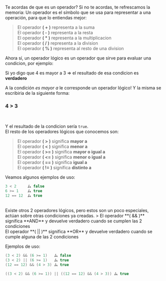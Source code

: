 Te acordas de que es un operador? Si no te acordas, te refrescamos la memoria:
Un operador es el símbolo que se usa para representar a una operación, para que lo entiendas mejor:
> El operador **( + )** representa a la suma<br>
El operador **( - )** representa a la resta<br>
El operador **( * )** representa a la multiplicacion<br>
El operador **( / )** representa a la division<br>
El operador **( % )** representa al resto de una division<br>

Ahora sí, un operador lógico es un operador que sirve para evaluar una condicion, por ejemplo:

Si yo digo que 4 es mayor a 3 => el resultado de esa condicion es **verdadero**<br>

A la condición _es mayor a_ le corresponde un operador lógico! Y la misma se escribiria de la siguiente forma:<br>

### 4 **>** 3
<br>

Y el resultado de la condicion sería `true`.
<br>
El resto de los operadores lógicos que conocemos son:<br>

> El operador **( > )** significa **mayor a**<br>
El operador **( < )** significa **menor a**<br>
El operador **( >= )** significa **mayor o igual a**<br>
El operador **( <= )** significa **menor o igual a**<br>
El operador **( == )** significa **igual a**<br>
El operador **( != )** significa **distinto a**<br>

Veamos algunos ejemplos de uso:<br>

``` c
3 < 2     ム false
6 >= 1    ム true
12 == 12  ム true
```
<br>
Existe otros 2 operadores lógicos, pero estos son un poco especiales, actúan sobre otras condiciones ya creadas.
> El operador **( && )** significa **AND** y devuelve verdadero cuando se cumplen las 2 condiciones<br>
El operador **( || )** significa **OR** y devuelve verdadero cuando se cumple alguna de las 2 condiciones<br>

Ejemplos de uso:<br>

``` c
(3 < 2) && (6 >= 1)   ム false
(3 < 2) || (6 >= 1)   ム true
(12 == 12) && (4 > 3) ム true

((3 < 2) && (6 >= 1)) || ((12 == 12) && (4 > 3)) ム true
```
